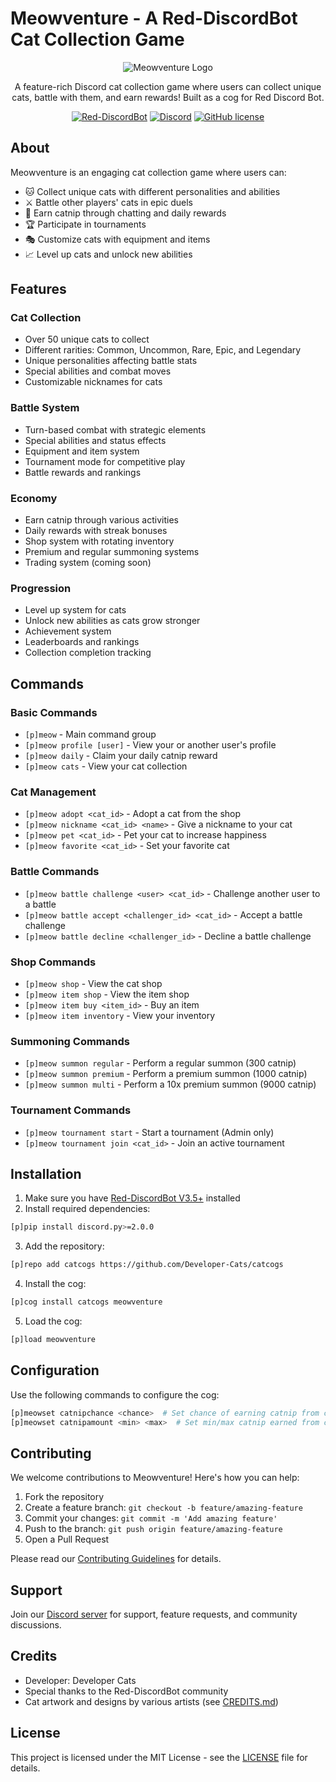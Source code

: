 # Meowventure - A Red-DiscordBot Cat Collection Game

<div align="center">

![Meowventure Logo](assets/logo.png)

A feature-rich Discord cat collection game where users can collect unique cats, battle with them, and earn rewards! Built as a cog for Red Discord Bot.

[![Red-DiscordBot](https://img.shields.io/badge/Red--DiscordBot-V3.5+-red.svg)](https://github.com/Cog-Creators/Red-DiscordBot)
[![Discord](https://img.shields.io/discord/YOUR_DISCORD_ID)](https://discord.gg/YOUR_INVITE)
[![GitHub license](https://img.shields.io/github/license/Developer-Cats/catcogs)](https://github.com/Developer-Cats/catcogs/blob/master/LICENSE)

</div>

## About

Meowventure is an engaging cat collection game where users can:
- 🐱 Collect unique cats with different personalities and abilities
- ⚔️ Battle other players' cats in epic duels
- 🌿 Earn catnip through chatting and daily rewards
- 🏆 Participate in tournaments
- 🎭 Customize cats with equipment and items
- 📈 Level up cats and unlock new abilities

## Features

### Cat Collection
- Over 50 unique cats to collect
- Different rarities: Common, Uncommon, Rare, Epic, and Legendary
- Unique personalities affecting battle stats
- Special abilities and combat moves
- Customizable nicknames for cats

### Battle System
- Turn-based combat with strategic elements
- Special abilities and status effects
- Equipment and item system
- Tournament mode for competitive play
- Battle rewards and rankings

### Economy
- Earn catnip through various activities
- Daily rewards with streak bonuses
- Shop system with rotating inventory
- Premium and regular summoning systems
- Trading system (coming soon)

### Progression
- Level up system for cats
- Unlock new abilities as cats grow stronger
- Achievement system
- Leaderboards and rankings
- Collection completion tracking

## Commands

### Basic Commands
- `[p]meow` - Main command group
- `[p]meow profile [user]` - View your or another user's profile
- `[p]meow daily` - Claim your daily catnip reward
- `[p]meow cats` - View your cat collection

### Cat Management
- `[p]meow adopt <cat_id>` - Adopt a cat from the shop
- `[p]meow nickname <cat_id> <name>` - Give a nickname to your cat
- `[p]meow pet <cat_id>` - Pet your cat to increase happiness
- `[p]meow favorite <cat_id>` - Set your favorite cat

### Battle Commands
- `[p]meow battle challenge <user> <cat_id>` - Challenge another user to a battle
- `[p]meow battle accept <challenger_id> <cat_id>` - Accept a battle challenge
- `[p]meow battle decline <challenger_id>` - Decline a battle challenge

### Shop Commands
- `[p]meow shop` - View the cat shop
- `[p]meow item shop` - View the item shop
- `[p]meow item buy <item_id>` - Buy an item
- `[p]meow item inventory` - View your inventory

### Summoning Commands
- `[p]meow summon regular` - Perform a regular summon (300 catnip)
- `[p]meow summon premium` - Perform a premium summon (1000 catnip)
- `[p]meow summon multi` - Perform a 10x premium summon (9000 catnip)

### Tournament Commands
- `[p]meow tournament start` - Start a tournament (Admin only)
- `[p]meow tournament join <cat_id>` - Join an active tournament

## Installation

1. Make sure you have [Red-DiscordBot V3.5+](https://github.com/Cog-Creators/Red-DiscordBot) installed
2. Install required dependencies:
```bash
[p]pip install discord.py>=2.0.0
```
3. Add the repository:
```bash
[p]repo add catcogs https://github.com/Developer-Cats/catcogs
```
4. Install the cog:
```bash
[p]cog install catcogs meowventure
```
5. Load the cog:
```bash
[p]load meowventure
```

## Configuration

Use the following commands to configure the cog:
```bash
[p]meowset catnipchance <chance>  # Set chance of earning catnip from chat (0-1)
[p]meowset catnipamount <min> <max>  # Set min/max catnip earned from chat
```

## Contributing

We welcome contributions to Meowventure! Here's how you can help:

1. Fork the repository
2. Create a feature branch: `git checkout -b feature/amazing-feature`
3. Commit your changes: `git commit -m 'Add amazing feature'`
4. Push to the branch: `git push origin feature/amazing-feature`
5. Open a Pull Request

Please read our [Contributing Guidelines](CONTRIBUTING.md) for details.

## Support

Join our [Discord server](https://discord.gg/YOUR_INVITE) for support, feature requests, and community discussions.

## Credits

- Developer: Developer Cats
- Special thanks to the Red-DiscordBot community
- Cat artwork and designs by various artists (see [CREDITS.md](CREDITS.md))

## License

This project is licensed under the MIT License - see the [LICENSE](LICENSE) file for details.
